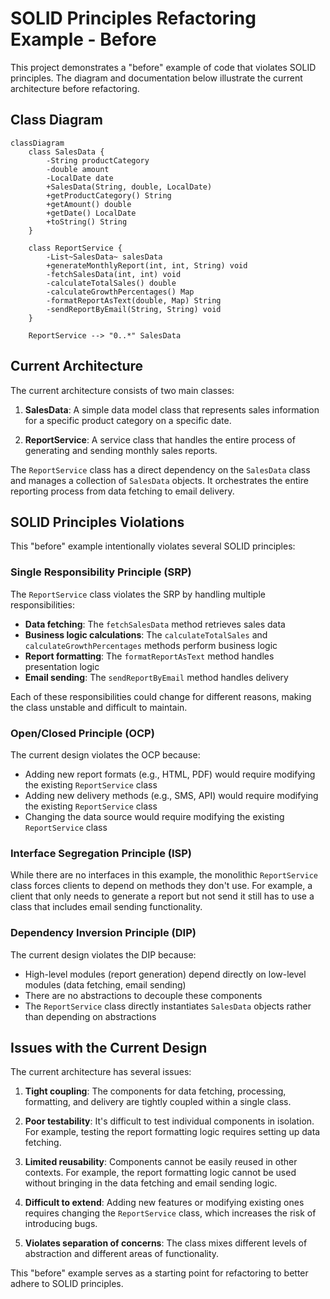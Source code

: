 # SOLID Principles Refactoring Example - Before

This project demonstrates a "before" example of code that violates SOLID principles. The diagram and documentation below illustrate the current architecture before refactoring.

## Class Diagram

```mermaid
classDiagram
    class SalesData {
        -String productCategory
        -double amount
        -LocalDate date
        +SalesData(String, double, LocalDate)
        +getProductCategory() String
        +getAmount() double
        +getDate() LocalDate
        +toString() String
    }
    
    class ReportService {
        -List~SalesData~ salesData
        +generateMonthlyReport(int, int, String) void
        -fetchSalesData(int, int) void
        -calculateTotalSales() double
        -calculateGrowthPercentages() Map
        -formatReportAsText(double, Map) String
        -sendReportByEmail(String, String) void
    }
    
    ReportService --> "0..*" SalesData
```

## Current Architecture

The current architecture consists of two main classes:

1. **SalesData**: A simple data model class that represents sales information for a specific product category on a specific date.

2. **ReportService**: A service class that handles the entire process of generating and sending monthly sales reports.

The `ReportService` class has a direct dependency on the `SalesData` class and manages a collection of `SalesData` objects. It orchestrates the entire reporting process from data fetching to email delivery.

## SOLID Principles Violations

This "before" example intentionally violates several SOLID principles:

### Single Responsibility Principle (SRP)

The `ReportService` class violates the SRP by handling multiple responsibilities:
- **Data fetching**: The `fetchSalesData` method retrieves sales data
- **Business logic calculations**: The `calculateTotalSales` and `calculateGrowthPercentages` methods perform business logic
- **Report formatting**: The `formatReportAsText` method handles presentation logic
- **Email sending**: The `sendReportByEmail` method handles delivery

Each of these responsibilities could change for different reasons, making the class unstable and difficult to maintain.

### Open/Closed Principle (OCP)

The current design violates the OCP because:
- Adding new report formats (e.g., HTML, PDF) would require modifying the existing `ReportService` class
- Adding new delivery methods (e.g., SMS, API) would require modifying the existing `ReportService` class
- Changing the data source would require modifying the existing `ReportService` class

### Interface Segregation Principle (ISP)

While there are no interfaces in this example, the monolithic `ReportService` class forces clients to depend on methods they don't use. For example, a client that only needs to generate a report but not send it still has to use a class that includes email sending functionality.

### Dependency Inversion Principle (DIP)

The current design violates the DIP because:
- High-level modules (report generation) depend directly on low-level modules (data fetching, email sending)
- There are no abstractions to decouple these components
- The `ReportService` class directly instantiates `SalesData` objects rather than depending on abstractions

## Issues with the Current Design

The current architecture has several issues:

1. **Tight coupling**: The components for data fetching, processing, formatting, and delivery are tightly coupled within a single class.

2. **Poor testability**: It's difficult to test individual components in isolation. For example, testing the report formatting logic requires setting up data fetching.

3. **Limited reusability**: Components cannot be easily reused in other contexts. For example, the report formatting logic cannot be used without bringing in the data fetching and email sending logic.

4. **Difficult to extend**: Adding new features or modifying existing ones requires changing the `ReportService` class, which increases the risk of introducing bugs.

5. **Violates separation of concerns**: The class mixes different levels of abstraction and different areas of functionality.

This "before" example serves as a starting point for refactoring to better adhere to SOLID principles.
